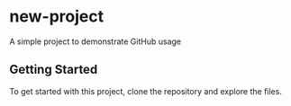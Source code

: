 # new-project
A simple project to demonstrate GitHub usage
## Getting Started
To get started with this project, clone the repository and explore the files.
